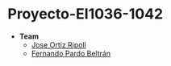 # Proyecto-EI1036-1042
- **Team**
  - [Jose Ortiz Ripoll](https://github.com/sose1102)
  - [Fernando Pardo Beltrán](https://github.com/Nando13-hub)
